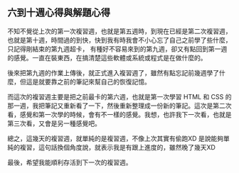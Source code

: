## 六到十週心得與解題心得

不知不覺從上次的第一次複習週，也就是第五週時，到現在已經是第二次複習週，也就是第十週，時間過的到快，快到我有時我會不小心忘了自己之前學了些什麼，只記得剛結束的第九週超卡， 有種好不容易來到的第九週，卻又有點回到第一週的感覺。一直在裝東西，在搞清楚這些軟體或系統或程式是在做什麼的。

後來把第九週的作業上傳後，就正式進入複習週了，雖然有點忘記前幾週學了什麼，但這是就要靠之前的筆記來幫自己的恢復記憶。

而這次的複習週主要是把之前最卡的第六週，也就是第一次學習 HTML 和 CSS 的那一週，我把筆記又重新看了一下，然後重新整理成一份新的筆記。這次是第二次看，感覺和第一次學的時候，會有不一樣的感覺。我想，也許我下一次看，也就是第三次看，又會是另一種感覺吧。

總之，這幾天的複習週，就單純的是複習週，不像上次其實有偷跑XD 是說能夠單純的複習，這句話換個角度說，就表示我是有跟上進度的，雖然晚了幾天XD

最後，希望我能順利存活到下一次的複習週。
